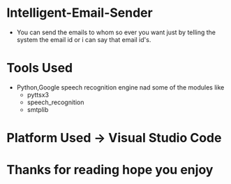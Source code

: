 # Intelligent-Email-Sender

* You can send the emails to whom so ever you want just by telling the system the email id or i can say that email id's.

# Tools Used

* Python,Google speech recognition engine nad some of the modules like
  * pyttsx3
  * speech_recognition 
  * smtplib
  
# Platform Used -> Visual Studio Code

# Thanks for reading hope you enjoy

